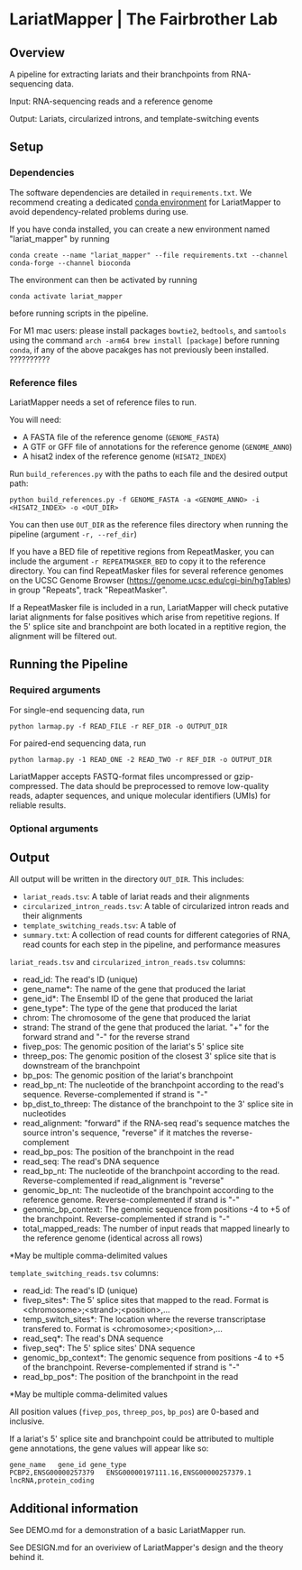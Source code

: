 # LariatMapper | The Fairbrother Lab

## Overview

A pipeline for extracting lariats and their branchpoints from RNA-sequencing data. 

Input: RNA-sequencing reads and a reference genome

Output: Lariats, circularized introns, and template-switching events

## Setup

### Dependencies
The software dependencies are detailed in `requirements.txt`. We recommend creating a dedicated [conda environment](https://docs.conda.io/projects/conda/en/latest/index.html) for LariatMapper to avoid dependency-related problems during use.

If you have conda installed, you can create a new environment named "lariat_mapper" by running

	conda create --name "lariat_mapper" --file requirements.txt --channel conda-forge --channel bioconda

The environment can then be activated by running

	conda activate lariat_mapper
 
before running scripts in the pipeline.

For M1 mac users: please install packages `bowtie2`, `bedtools`, and `samtools` using the command `arch -arm64 brew install [package]` before running `conda`, if any of the above pacakges has not previously been installed. ??????????

### Reference files
LariatMapper needs a set of reference files to run. 

You will need:
- A FASTA file of the reference genome (`GENOME_FASTA`)
- A GTF or GFF file of annotations for the reference genome (`GENOME_ANNO`)
- A hisat2 index of the reference genome (`HISAT2_INDEX`)

Run `build_references.py` with the paths to each file and the desired output path:

	python build_references.py -f GENOME_FASTA -a <GENOME_ANNO> -i <HISAT2_INDEX> -o <OUT_DIR>

You can then use `OUT_DIR` as the reference files directory when running the pipeline (argument `-r, --ref_dir`)

If you have a BED file of repetitive regions from RepeatMasker, you can include the argument `-r REPEATMASKER_BED` to copy it to the reference directory. You can find RepeatMasker files for several reference genomes on the UCSC Genome Browser (https://genome.ucsc.edu/cgi-bin/hgTables) in group "Repeats", track "RepeatMasker". 

If a RepeatMasker file is included in a run, LariatMapper will check putative lariat alignments for false positives which arise from repetitive regions. If the 5' splice site and branchpoint are both located in a reptitive region, the alignment will be filtered out.


## Running the Pipeline
### Required arguments 
For single-end sequencing data, run

	python larmap.py -f READ_FILE -r REF_DIR -o OUTPUT_DIR

For paired-end sequencing data, run

	python larmap.py -1 READ_ONE -2 READ_TWO -r REF_DIR -o OUTPUT_DIR

LariatMapper accepts FASTQ-format files uncompressed or gzip-compressed. The data should be preprocessed to remove low-quality reads, adapter sequences, and unique molecular identifiers (UMIs) for reliable results. 



### Optional arguments


## Output
All output will be written in the directory `OUT_DIR`. This includes:
	
- `lariat_reads.tsv`: A table of lariat reads and their alignments
- `circularized_intron_reads.tsv`: A table of circularized intron reads and their alignments
- `template_switching_reads.tsv`: A table of 
- `summary.txt`: A collection of read counts for different categories of RNA, read counts for each step in the pipeline, and performance measures

`lariat_reads.tsv` and `circularized_intron_reads.tsv` columns:

- read_id: The read's ID (unique)
- gene_name*: The name of the gene that produced the lariat 
- gene_id*: The Ensembl ID of the gene that produced the lariat
- gene_type*: The type of the gene that produced the lariat 
- chrom: The chromosome of the gene that produced the lariat
- strand: The strand of the gene that produced the lariat. "+" for the forward strand and "-" for the reverse strand
- fivep_pos: The genomic position of the lariat's 5' splice site 
- threep_pos: The genomic position of the closest 3' splice site that is downstream of the branchpoint
- bp_pos: The genomic position of the lariat's branchpoint 
- read_bp_nt: The nucleotide of the branchpoint according to the read's sequence. Reverse-complemented if strand is "-"
- bp_dist_to_threep: The distance of the branchpoint to the 3' splice site in nucleotides
- read_alignment: "forward" if the RNA-seq read's sequence matches the source intron's sequence, "reverse" if it matches the reverse-complement
- read_bp_pos: The position of the branchpoint in the read
- read_seq: The read's DNA sequence 
- read_bp_nt: The nucleotide of the branchpoint according to the read. Reverse-complemented if read_alignment is "reverse"
- genomic_bp_nt: The nucleotide of the branchpoint according to the reference genome. Reverse-complemented if strand is "-"
- genomic_bp_context: The genomic sequence from positions -4 to +5 of the branchpoint. Reverse-complemented if strand is "-"
- total_mapped_reads: The number of input reads that mapped linearly to the reference genome (identical across all rows)

*May be multiple comma-delimited values

`template_switching_reads.tsv` columns:

- read_id: The read's ID (unique)
- fivep_sites*: The 5' splice sites that mapped to the read. Format is \<chromosome>;\<strand>;\<position>,...
- temp_switch_sites*: The location where the reverse transcriptase transfered to. Format is \<chromosome>;\<position>,...
- read_seq*: The read's DNA sequence
- fivep_seq*: The 5' splice sites' DNA sequence
- genomic_bp_context*: The genomic sequence from positions -4 to +5 of the branchpoint. Reverse-complemented if strand is "-"
- read_bp_pos*: The position of the branchpoint in the read 

*May be multiple comma-delimited values

All position values (`fivep_pos`, `threep_pos`, `bp_pos`) are 0-based and inclusive. 

If a lariat's 5' splice site and branchpoint could be attributed to multiple gene annotations, the gene values will appear like so:

	gene_name	gene_id	gene_type
	PCBP2,ENSG00000257379	ENSG00000197111.16,ENSG00000257379.1	lncRNA,protein_coding


## Additional information
See DEMO.md for a demonstration of a basic LariatMapper run.

See DESIGN.md for an overiview of LariatMapper's design and the theory behind it.
